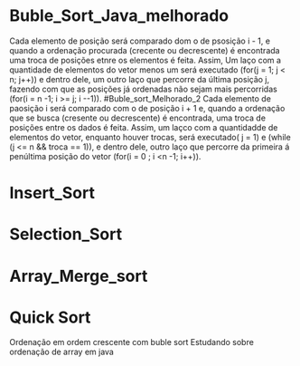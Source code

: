 # Buble_Sort_Java_melhorado
Cada elemento de posição será comparado dom o de psosição i - 1, e quando a ordenação procurada (crecente ou decrescente) é encontrada uma troca de posições etnre os elementos é feita. Assim, Um laço com a quantidade de elementos do vetor menos um será executado (for(j = 1; j < n; j++)) e dentro dele, um outro laço que percorre da última posição j, fazendo com que as posições já ordenadas não sejam mais percorridas (for(i = n -1; i >= j; i --1)).
#Buble_sort_Melhorado_2
Cada elemento de paosição i será comparado com o de posição i + 1 e, quando a ordenação que se busca (cresente ou decrescente) é encontrada, uma troca de posições entre os dados é feita. Assim, um laçco com a quantidadde de elementos do vetor, enquanto houver trocas, será executado( j = 1) e (while (j <= n && troca == 1)), e dentro dele, outro laço que percorre da primeira á penúltima posição do vetor (for(i = 0 ; i <n -1; i++)).
# Insert_Sort

# Selection_Sort
# Array_Merge_sort
# Quick Sort
Ordenação em ordem crescente com buble sort
Estudando sobre ordenação de array em java

